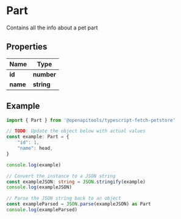 
# Part

Contains all the info about a pet part

## Properties

Name | Type
------------ | -------------
**id** | **number**
**name** | **string**

## Example

```typescript
import { Part } from '@openapitools/typescript-fetch-petstore'

// TODO: Update the object below with actual values
const example: Part = {
    "id": 1,
    "name": head,
}

console.log(example)

// Convert the instance to a JSON string
const exampleJSON: string = JSON.stringify(example)
console.log(exampleJSON)

// Parse the JSON string back to an object
const exampleParsed = JSON.parse(exampleJSON) as Part
console.log(exampleParsed)
```


